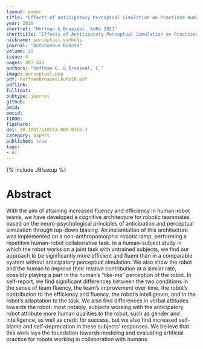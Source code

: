 ```yaml
---
layout: paper
title: "Effects of Anticipatory Perceptual Simulation on Practiced Human-robot Tasks"
year: 2010
shortref: "Hoffman & Breazeal. AuRo 2011"
shorttitle: "Effects of Anticipatory Perceptual Simulation on Practiced Human-robot Tasks"
nickname: perceptual-symbols
journal: "Autonomous Robots"
volume: 28
issue: 4
pages: 403-423
authors: "Hoffman G. & Breazeal, C."
image: perceptual.png
pdf: HoffmanBreazealAuRo10.pdf
pdflink: 
fulltext: 
pubtype: journal
github: 
pmid:  
pmcid: 
f1000: 
figshare: 
doi: 10.1007/s10514-009-9166-3
category: papers
published: true
tags:
- AI
---
```

{% include JB/setup %}

# Abstract 

With the aim of attaining increased fluency and efficiency in human-robot teams, we have developed a cognitive architecture for robotic teammates based on the neuro-psychological principles of anticipation and perceptual simulation through top-down biasing. An instantiation of this architecture was implemented on a non-anthropomorphic robotic lamp, performing a repetitive human-robot collaborative task.
In a human-subject study in which the robot works on a joint task with untrained subjects, we find our approach to be significantly more efficient and fluent than in a comparable system without anticipatory perceptual simulation. We also show the robot and the human to improve their relative contribution at a similar rate, possibly playing a part in the human’s “like-me” perception of the robot.
In self-report, we find significant differences between the two conditions in the sense of team fluency, the team’s improvement over time, the robot’s contribution to the efficiency and fluency, the robot’s intelligence, and in the robot’s adaptation to the task. We also find differences in verbal attitudes towards the robot: most notably, subjects working with the anticipatory robot attribute more human qualities to the robot, such as gender and intelligence, as well as credit for success, but we also find increased self-blame and self-deprecation in these subjects’ responses.
We believe that this work lays the foundation towards modeling and evaluating artificial practice for robots working in collaboration with humans.


